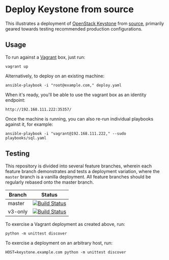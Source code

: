 Deploy Keystone from source
===========================

This illustrates a deployment of [OpenStack
Keystone](http://keystone.openstack.org/) from
[source](https://github.com/openstack/keystone), primarily geared towards
testing recommended production configurations.

Usage
-----

To run against a [Vagrant](http://www.vagrantup.com/) box, just run:

    vagrant up

Alternatively, to deploy on an existing machine:

    ansible-playbook -i "root@example.com," deploy.yaml

When it's ready, you'll be able to use the vagrant box as an identity endpoint:

    http://192.168.111.222:35357/

Once the machine is running, you can also re-run individual playbooks against
it, for example:

    ansible-playbook -i "vagrant@192.168.111.222," --sudo playbooks/sql.yaml

Testing
-------

This repository is divided into several feature branches, wherein each feature branch demonstrates and tests a deployment variation, where the `master` branch is a vanilla deployment. All feature branches should be regularly rebased onto the master branch.

| Branch  | Status                                                                                                                         |
|---------|--------------------------------------------------------------------------------------------------------------------------------|
| master  | [![Build Status](https://travis-ci.org/dolph/keystone-deploy.svg?branch=master)](https://travis-ci.org/dolph/keystone-deploy)  |
| v3-only | [![Build Status](https://travis-ci.org/dolph/keystone-deploy.svg?branch=v3-only)](https://travis-ci.org/dolph/keystone-deploy) |

To exercise a Vagrant deployment as created above, run:

    python -m unittest discover

To exercise a deployment on an arbitrary host, run:

    HOST=keystone.example.com python -m unittest discover
